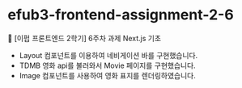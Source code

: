 # efub3-frontend-assignment-2-6

💛 [이펍 프론트엔드 2학기] 6주차 과제 Next.js 기초

- Layout 컴포넌트를 이용하여 네비게이션 바를 구현했습니다.
- TDMB 영화 api를 불러와서 Movie 페이지를 구현했습니다.
- Image 컴포넌트를 사용하여 영화 표지를 렌더링하였습니다.
